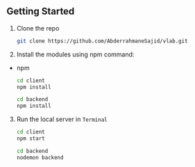 
      
  










## Getting Started

1. Clone the repo
   ```sh
   git clone https://github.com/AbderrahmaneSajid/vlab.git
   ```
2. Install the modules using npm command:
* npm
  ```sh
  cd client
  npm install
  ```
  ```sh
  cd backend
  npm install
  ```
3. Run the local server in `Terminal`
   ```cmd
   cd client
   npm start
   ```
   ```cmd
   cd backend
   nodemon backend
   ```

























